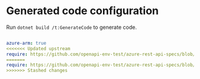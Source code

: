 # Generated code configuration

Run `dotnet build /t:GenerateCode` to generate code.

``` yaml

azure-arm: true
<<<<<<< Updated upstream
require: https://github.com/openapi-env-test/azure-rest-api-specs/blob/f09622ebabbbb2c42227619fa259c422d38a69f0/specification/mysql/resource-manager/readme.md
=======
require: https://github.com/openapi-env-test/azure-rest-api-specs/blob/f09622ebabbbb2c42227619fa259c422d38a69f0/specification/mysql/resource-manager/readme.md
>>>>>>> Stashed changes
 

```

